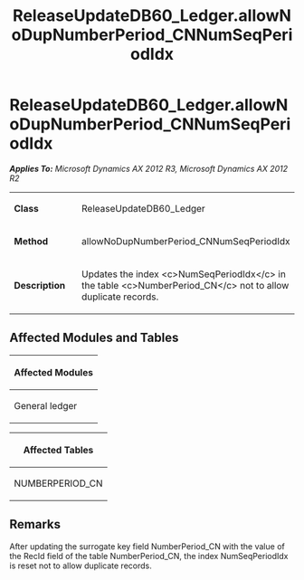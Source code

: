 ﻿---
title: ReleaseUpdateDB60_Ledger.allowNoDupNumberPeriod_CNNumSeqPeriodIdx
TOCTitle: ReleaseUpdateDB60_Ledger.allowNoDupNumberPeriod_CNNumSeqPeriodIdx
ms:assetid: 9ce37ec9-ad23-8ce2-9752-d7233223ba0c
ms:mtpsurl: https://msdn.microsoft.com/en-us/library/JJ686351(v=AX.60)
ms:contentKeyID: 49710053
ms.date: 05/18/2015
mtps_version: v=AX.60
---

# ReleaseUpdateDB60\_Ledger.allowNoDupNumberPeriod\_CNNumSeqPeriodIdx 


_**Applies To:** Microsoft Dynamics AX 2012 R3, Microsoft Dynamics AX 2012 R2_

<table>
<colgroup>
<col style="width: 50%" />
<col style="width: 50%" />
</colgroup>
<tbody>
<tr class="odd">
<td><p><strong>Class</strong></p></td>
<td><p>ReleaseUpdateDB60_Ledger</p></td>
</tr>
<tr class="even">
<td><p><strong>Method</strong></p></td>
<td><p>allowNoDupNumberPeriod_CNNumSeqPeriodIdx</p></td>
</tr>
<tr class="odd">
<td><p><strong>Description</strong></p></td>
<td><p>Updates the index &lt;c&gt;NumSeqPeriodIdx&lt;/c&gt; in the table &lt;c&gt;NumberPeriod_CN&lt;/c&gt; not to allow duplicate records.</p></td>
</tr>
</tbody>
</table>


## Affected Modules and Tables

<table>
<colgroup>
<col style="width: 100%" />
</colgroup>
<thead>
<tr class="header">
<th><p>Affected Modules</p></th>
</tr>
</thead>
<tbody>
<tr class="odd">
<td><p>General ledger</p></td>
</tr>
</tbody>
</table>


<table>
<colgroup>
<col style="width: 100%" />
</colgroup>
<thead>
<tr class="header">
<th><p>Affected Tables</p></th>
</tr>
</thead>
<tbody>
<tr class="odd">
<td><p>NUMBERPERIOD_CN</p></td>
</tr>
</tbody>
</table>


## Remarks

After updating the surrogate key field NumberPeriod\_CN with the value of the RecId field of the table NumberPeriod\_CN, the index NumSeqPeriodIdx is reset not to allow duplicate records.

  


